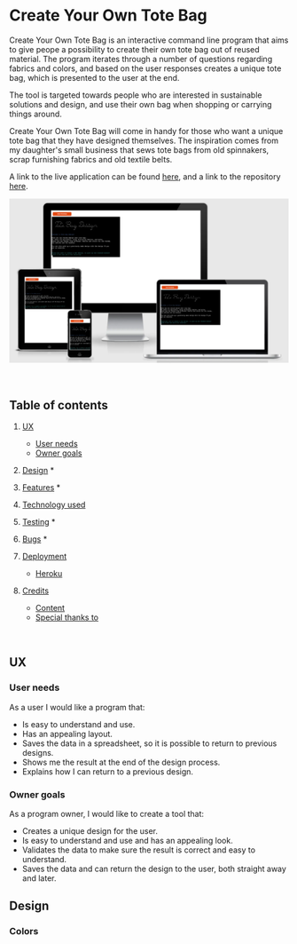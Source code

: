 # Create Your Own Tote Bag

Create Your Own Tote Bag is an interactive command line program that aims to give peope a possibility to create their own tote bag out of reused material. The program iterates through a number of questions regarding fabrics and colors, and based on the user responses creates a unique tote bag, which is presented to the user at the end.

The tool is targeted towards people who are interested in sustainable solutions and design, and use their own bag when shopping or carrying things around. 

Create Your Own Tote Bag will come in handy for those who want a unique tote bag that they have designed themselves. The inspiration comes from my daughter's small business that sews tote bags from old spinnakers, scrap furnishing fabrics and old textile belts.

A link to the live application can be found [here](https://design-your-own-tote-bag.herokuapp.com/), and a link to the repository [here](https://github.com/MarieCHessler/design-your-own-tote-bag).

![Create Your Own Tote Bag on different screen sizes](assets/images/layout_on_screens.webp)

<br>

## Table of contents
1. [UX](https://github.com/MarieCHessler/design-your-own-tote-bag#ux)
    * [User needs](https://github.com/MarieCHessler/design-your-own-tote-bag#user_goals)
    * [Owner goals]((https://github.com/MarieCHessler/design-your-own-tote-bag#owner_goals))

2. [Design](https://github.com/MarieCHessler/design-your-own-tote-bag#design)
    * 

3. [Features](https://github.com/MarieCHessler/design-your-own-tote-bag#features)
    * 

4. [Technology used](https://github.com/MarieCHessler/design-your-own-tote-bag#technology-used)

5. [Testing](https://github.com/MarieCHessler/design-your-own-tote-bag#testing)
    * 

6. [Bugs](https://github.com/MarieCHessler/design-your-own-tote-bag#bugs)
    * 

7. [Deployment](https://github.com/MarieCHessler/design-your-own-tote-bag#deployment)
    * [Heroku](https://github.com/MarieCHessler/design-your-own-tote-bag#heroku)

8. [Credits](https://github.com/MarieCHessler/design-your-own-tote-bag#credits)
    * [Content](https://github.com/MarieCHessler/design-your-own-tote-bag#content)
    * [Special thanks to](https://github.com/MarieCHessler/design-your-own-tote-bag#special-thanks-to)

<br>

## UX

### User needs
As a user I would like a program that:
* Is easy to understand and use.
* Has an appealing layout.
* Saves the data in a spreadsheet, so it is possible to return to previous designs.
* Shows me the result at the end of the design process.
* Explains how I can return to a previous design.

### Owner goals
As a program owner, I would like to create a tool that:
* Creates a unique design for the user.
* Is easy to understand and use and has an appealing look.
* Validates the data to make sure the result is correct and easy to understand.
* Saves the data and can return the design to the user, both straight away and later.


## Design

### Colors
